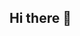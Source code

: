 ## Hi there 👋

<!--
**Mateuziinn/Mateuziinn** is a ✨ _special_ ✨ repository because its `README.md` (this file) appears on your GitHub profile.

Here are some ideas to get you started:

- 🔭Estou trabalhando atualmente em um projeto para porto
- 🌱 Estou estudadando na FIAP
- 👯 
- 🤔 I’m looking for help with ...
- 💬 Ask me about ...
- 📫 How to reach me: ...
- 😄 Pronouns: ...
- ⚡ Fun fact: ...
-->
